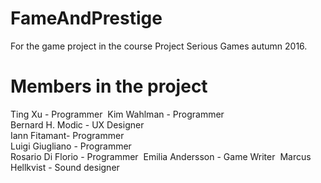 # FameAndPrestige
For the game project in the course Project Serious Games autumn 2016.

# Members in the project
Ting Xu - Programmer  
Kim Wahlman - Programmer  
Bernard H. Modic - UX Designer  
Iann Fitamant- Programmer  
Luigi Giugliano - Programmer  
Rosario Di Florio - Programmer  
Emilia Andersson - Game Writer  
Marcus Hellkvist - Sound designer  
